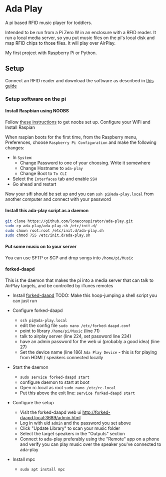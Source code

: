 # Ada Play
A pi based RFID music player for toddlers.

Intended to be run from a Pi Zero W in an enclosure with a RFID reader. It run a local media server, so you put music files on the pi's local disk and map RFID chips to those files. It will play over AirPlay.

My first project with Raspberry Pi or Python.

## Setup

Connect an RFID reader and download the software as described in [this guide](http://www.instructables.com/id/RFID-RC522-Raspberry-Pi/)

### Setup software on the pi
#### Install Raspbian using NOOBS
Follow [these instructions](https://www.raspberrypi.org/documentation/installation/noobs.md) to get noobs set up. Configure your WiFi and Install Raspian

When raspian boots for the first time, from the Raspberry menu, Preferences, choose `Raspberry Pi Configuration` and make the following changes:
 * In `System`:
     - Change Password to one of your choosing. Write it somewhere
     - Change Hostname to `ada-play`
     - Change Boot to `To CLI`
 * Select the `Interfaces` tab and enable `SSH`
 * Go ahead and restart

Now your sifi should be set up and you can `ssh pi@ada-play.local` from another computer and connect with your password

#### Install this ada-play script as a daemon
```bash
git clone https://github.com/loneconspirator/ada-play.git
sudo cp ada-play/ada-play.sh /etc/init.d/
sudo chown root:root /etc/init.d/ada-play.sh
sudo chmod 755 /etc/init.d/ada-play.sh
```

#### Put some music on to your server
You can use SFTP or SCP and drop songs into `/home/pi/Music`

#### forked-daapd
This is the daemon that makes the pi into a media server that can talk to AirPlay targets, and be controlled by iTunes remotes

* Install [forked-daapd](https://www.raspberrypi.org/forums/viewtopic.php?f=66&t=49928&hilit=itunes) TODO: Make this hoop-jumping a shell script you can just run
* Configure forked-daapd
    - `ssh pi@ada-play.local`
    - edit the config file `sudo nano /etc/forked-daapd.conf`
    - point to library `/home/pi/Music` (line 71)
    - talk to airplay server (line 224, set password line 234)
    - have an admin password for the web ui (probably a good idea) (line 27)
    - Set the device name (line 186) `Ada Play Device` - this is for playing from HDMI / speakers connected locally
* Start the daemon
    - `sudo service forked-daapd start`
    - configure daemon to start at boot
    - Open rc.local as root `sudo nano /etc/rc.local`
    - Put this above the exit line: `service forked-daapd start`
* Configure the setup
    - Visit the forked-daapd web ui http://forked-daapd.local:3689/admin.html
    - Log in with uid `admin` and the password you set above
    - Click "Update Library" to scan your music folder
    - Select the target speakers in the "Outputs" section
    - Connect to ada-play preferably using the "Remote" app on a phone and verify you can play music over the speaker you've connected to ada-play

* Install mpc
    - `sudo apt install mpc`

